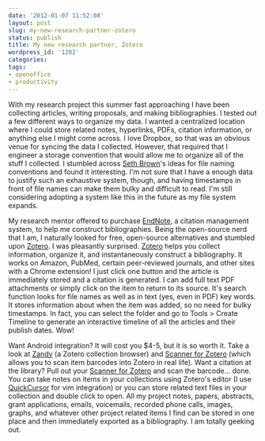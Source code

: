 ```yaml
---
date: '2012-01-07 11:52:08'
layout: post
slug: my-new-research-partner-zotero
status: publish
title: My new research partner, Zotero
wordpress_id: '1282'
categories:
tags:
- openoffice
- productivity
---
```


With my research project this summer fast approaching I have been collecting articles, writing proposals, and making bibliographies. I tested out a few different ways to organize my data. I wanted a centralized location where I could store related notes, hyperlinks, PDFs, citation information, or anything else I might come across. I love Dropbox, so that was an obvious venue for syncing the data I collected. However, that required that I engineer a storage convention that would allow me to organize all of the stuff I collected. I stumbled across [Seth Brown](http://www.drbunsen.org/home/2011/4/12/naming-and-searching-files-part-1.html)'s ideas for file naming conventions and found it interesting. I'm not sure that I have a enough data to justify such an exhaustive system, though, and having timestamps in front of file names can make them bulky and difficult to read. I'm still considering adopting a system like this in the future as my file system expands.

My research mentor offered to purchase [EndNote](http://www.endnote.com/), a citation management system, to help me construct bibliographies. Being the open-source nerd that I am, I naturally looked for free, open-source alternatives and stumbled upon [Zotero](http://www.zotero.org/). I was pleasantly surprised. [Zotero](http://www.zotero.org/) helps you collect information, organize it, and instantaneously construct a bibliography. It works on Amazon, PubMed, certain peer-reviewed journals, and other sites with a Chrome extension! I just click one button and the article is immediately stored and a citation is generated. I can add full text PDF attachments or simply click on the item to return to its source. It's search function looks for file names as well as in text (yes, even in PDF) key words. It stores information about when the item was added, so no need for bulky timestamps. In fact, you can select the folder and go to Tools > Create Timeline to generate an interactive timeline of all the articles and their publish dates. Wow!

Want Android integration? It will cost you $4-5, but it is so worth it. Take a look at [Zandy](http://www.gimranov.com/avram/w/zandy-user-guide) (a Zotero collection browser) and [Scanner for Zotero](https://market.android.com/details?id=org.ale.scanner.zotero) (which allows you to scan item barcodes into Zotero in real life). Want a citation at the library? Pull out your [Scanner for Zotero](https://market.android.com/details?id=org.ale.scanner.zotero) and scan the barcode... done. You can take notes on items in your collections using Zotero's editor (I use [QuickCursor](http://www.hogbaysoftware.com/products/quickcursor) for vim integration) or you can store related text files in your collection and double click to open. All my project notes, papers, abstracts, grant applications, emails, voicemails, recorded phone calls, images, graphs, and whatever other project related items I find can be stored in one place and then immediately exported as a bibliography. I am totally geeking out.
